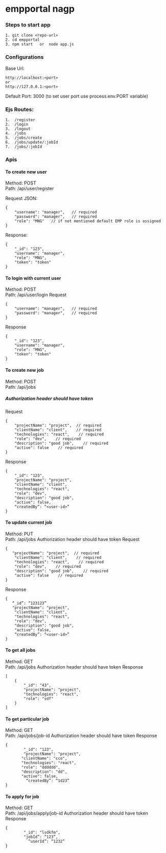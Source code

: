# empportal nagp

### Steps to start app
```
1. git clone <repo-url>
2. cd empportal
3. npm start   or  node app.js
```

### Configurations
Base Url: 
```
http://localhost:<port> 
or
http://127.0.0.1:<port> 
```

Default Port: 3000  (to set user port use process.env.PORT variable)
### Ejs Routes:
```
1.	/register
2.	/login
3.	/logout
4.	/jobs
5.	/jobs/create
6.	/jobs/update/:jobId
7.	/jobs/:jobId
```

### Apis
#### To create new user
Method: POST     
Path: /api/user/register

Request JSON: 
```
{
    "username": "manager",   // required
    "password": "manager",   // required
    "role": "MNG"	// if not mentioned default EMP role is assigned
}
```
Response: 
```
{
    "_id": "123",
    "username": "manager",
    "role": "MNG",
    "token": "token"
}
```

#### To login with current user
Method: POST     
Path: /api/user/login
Request
```
{
    "username": "manager",   // required
    "password": "manager",   // required
}
```
Response
```
{
    "_id": "123",
    "username": "manager",
    "role": "MNG",
    "token": "token"
}
```

#### To create new job
Method: POST     
Path: /api/jobs
##### Authorization header should have token
Request 
```
{
    "projectName": "project",  // required
    "clientName": "client",    // required
    "technologies": "react",    // required
    "role": "dev",    // required
    "description": "good job",    // required
    "active": false    // required
}
```
Response
```
{
    "_id": "123",
    "projectName": "project",
    "clientName": "client",
    "technologies": "react",
    "role": "dev",
    "description": "good job",
    "active": false,
    “createdBy”: “<user-id>”
}
```
#### To update current job
Method: PUT     
Path: /api/jobs
Authorization header should have token 
Request
```
{
   "projectName": "project",  // required
    "clientName": "client",    // required
    "technologies": "react",    // required
    "role": "dev",    // required
    "description": "good job",    // required
    "active": false    // required 
}
 ```

Response
```
{
   “_id”: “123123”
   "projectName": "project", 
    "clientName": "client",  
    "technologies": "react",
    "role": "dev",    
    "description": "good job",    
    "active": false,
    “createdBy”: “<user-id>”
}
```
#### To get all jobs
Method: GET    
Path: /api/jobs
Authorization header should have token
Response
```
[
    {
        "_id": "43",
        "projectName": "project",
        "technologies": "react",
        "role": "sdf"
    }
]
```
#### To get particular job
Method: GET  
Path: /api/jobs/job-id
Authorization header should have token
Response
```
{
        "_id": "123",
        "projectName": "project",
       "clientName": "cco",
       "technologies": "react",
       "role": "dddddd",
       "description": "dd",
       "active": false,
	     “createdBy”: “1d23”
}
```

#### To apply for job
Method: GET    
Path: /api/jobs/apply/job-id
Authorization header should have token
Response
```
{
        "_id": "lsdkfm",
        "jobId”: “123”,
	      “userId”: “1232”
}
```


